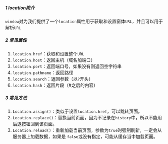 ##### 1 location简介

`window`对为我们提供了一个`location`属性用于获取和设置窗体`URL`，并且可以用于解析`URL`

##### 2 常见属性

1. `location.href`：获取和设置整个`URL`
2. `location.host`：返回主机（域名加端口）
3. `location.port`：返回端口号，如果没有则返回空字符串
4. `location.pathname`：返回路径
5. `location.search`：返回参数（以`?`开头）
6. `location.hash`：返回片段（#之后的内容）

##### 3 常见方法

1. `Location.assign()`：类似于设置`location.href`，可以跳转页面。
2. `Location.replace()`：替换当前页面，因为不记录在`history`中，所以不能用后退按钮回到该页面。
3. `Location.reload()`：重新加载当前页面，参数为`true`时强制刷新，一定会从服务器上加载数据，如果是 `false`或没有指定，可能从缓存当中加载页面。

